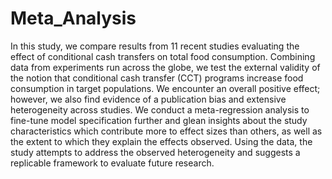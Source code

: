 # Meta_Analysis
In this study, we compare results from 11 recent studies evaluating the effect of conditional cash transfers on total food consumption. Combining data from experiments run across the globe, we test the external validity of the notion that conditional cash transfer (CCT) programs increase food consumption in target populations. We encounter an overall positive effect; however, we also find evidence of a publication bias and extensive heterogeneity across studies. We conduct a meta-regression analysis to fine-tune model specification further and glean insights about the study characteristics which contribute more to effect sizes than others, as well as the extent to which they explain the effects observed. Using the data, the study attempts to address the observed heterogeneity and suggests a replicable framework to evaluate future research.
